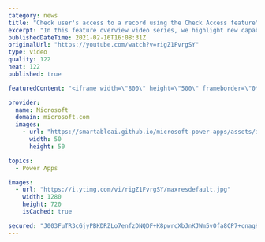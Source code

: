 ```yaml
---
category: news
title: "Check user's access to a record using the Check Access feature"
excerpt: "In this feature overview video series, we highlight new capabilities included in the latest update to Microsoft Power Apps.  This featured product update to Power Apps highlights check access, a new record level security feature admins can use to check and assign security roles.  Get the most out of"
publishedDateTime: 2021-02-16T16:08:31Z
originalUrl: "https://youtube.com/watch?v=rigZ1FvrgSY"
type: video
quality: 122
heat: 122
published: true

featuredContent: "<iframe width=\"800\" height=\"500\" frameborder=\"0\" src=\"https://www.youtube.com/embed/rigZ1FvrgSY\" allow=\"accelerometer; autoplay; encrypted-media; gyroscope; picture-in-picture\" allowfullscreen></iframe>"

provider:
  name: Microsoft
  domain: microsoft.com
  images:
    - url: "https://smartableai.github.io/microsoft-power-apps/assets/images/organizations/microsoft.com-50x50.jpg"
      width: 50
      height: 50

topics:
  - Power Apps

images:
  - url: "https://i.ytimg.com/vi/rigZ1FvrgSY/maxresdefault.jpg"
    width: 1280
    height: 720
    isCached: true

secured: "J003FuTR3cGjyPBKDRZLo7enfzDNQDF+K8pwrcXbJnKJWm5vOfa8CP7+cnagHBL56r30/dh9rZhNUmxtPwkJZr7dl9a9pVf1NpPl+1PMbZlRYN98aahRCMcsojE7dAEWtBNUt5Y+Pkh+hRnuQsi4b5SpwGC4Z48gGOTap8GgFtjGG/WAGUAkxVAqi2D6XoIXfkM85DR4sIY5bYfrIDDNlthK7BHcqyJJJrniXcJNHMpdDg1a6+nEMPdTNhf42GYAWOkBuMQTqJVVt5gj1QjSG9c18D7pv5ysylcX6tZawaPmI9OHIX9gvoZ9/bqiKTexT79CY+3lBx++1ahSOf+LW9XDKL0NyT7SAfl7VBz6fEIoRbxnkOKTkNTe/df+Ixc2HD9jKgb5z8Jznj6sCsI8hOW5kS99Uhs/xZxlyFg6AuGP4Qa2TZJ3idY9uQx2lnDz;ld3+PYGBCb0Wl2bZmEvSdw=="
---
```


